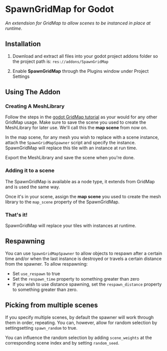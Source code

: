 # SpawnGridMap for Godot
_An extendsion for GridMap to allow scenes to be instanced in place at runtime._

## Installation

1. Download and extract all files into your godot project addons folder so the project path is: `res://addons/SpawnGridMap`

2. Enable **SpawnGridMap** through the Plugins window under Project Settings


## Using The Addon

### Creating A MeshLibrary

Follow the steps in the [godot GridMap tutorial](https://docs.godotengine.org/en/stable/tutorials/3d/using_gridmaps.html) as your would for any other GridMap usage. Make sure to save the scene you used to create the MeshLibrary for later use. We'll call this the **map scene** from now on.

In the map scene, for any mesh you wish to replace with a scene instance, attach the `SpawnGridMapSpawner` script and specify the instance. SpawnGridMap will replace this tile with an instance at run time.

Export the MeshLibrary and save the scene when you're done.

### Adding it to a scene

The SpawnGridMap is available as a node type, it extends from GridMap and is used the same way.

Once it's in your scene, assign the **map scene** you used to create the mesh library to the `map_scene` property of the SpawnGridMap.

### That's it!

SpawnGridMap will replace your tiles with instances at runtime.

## Respawning

You can use `SpawnGridMapSpawner` to allow objects to respawn after a certain time and/or when the last instance is destroyed or travels a certain distance from the spawner. To allow respawning:
 - Set `use_respawn` to true
 - Set the `respawn_time` property to something greater than zero
 - If you wish to use distance spawning, set the `respawn_distance` property to something greater than zero.

 ## Picking from multiple scenes

 If you specify multiple scenes, by default the spawner will work through them in order, repeating. You can, however, allow for random selection by settingsetting `spawn_random` to true.

 You can influence the random selection by adding `scene_weights` at the corresponding scene index and by setting `random_seed`.
